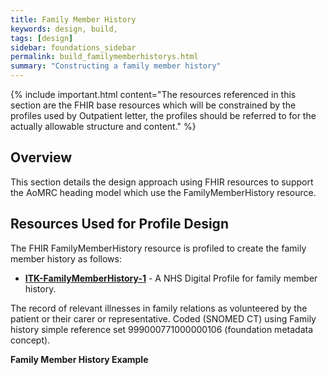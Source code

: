 ```yaml
---
title: Family Member History
keywords: design, build,
tags: [design]
sidebar: foundations_sidebar
permalink: build_familymemberhistorys.html
summary: "Constructing a family member history"
---
```


{% include important.html content="The resources referenced in this section are the FHIR base resources which will be constrained by the profiles used by Outpatient letter, the profiles should be referred to for the actually allowable structure and content." %}

## Overview ##
This section details the design approach using FHIR resources to support the AoMRC heading model which use the FamilyMemberHistory resource. 


## Resources Used for Profile Design ##

The FHIR FamilyMemberHistory resource is profiled to create the family member history as follows:

- **[ITK-FamilyMemberHistory-1](https://fhir.nhs.uk/STU3/StructureDefinition/ITK-FamilyMemberHistory-1)** - A NHS Digital Profile for family member history. 

The record of relevant illnesses in family relations as volunteered by the patient or their carer or representative. Coded (SNOMED CT) using Family history simple reference set 999000771000000106 (foundation metadata concept). 

**Family Member History Example**

<script src="https://gist.github.com/IOPS-DEV/be1bafed8b26673bddf922b873d3975a.js"></script>




